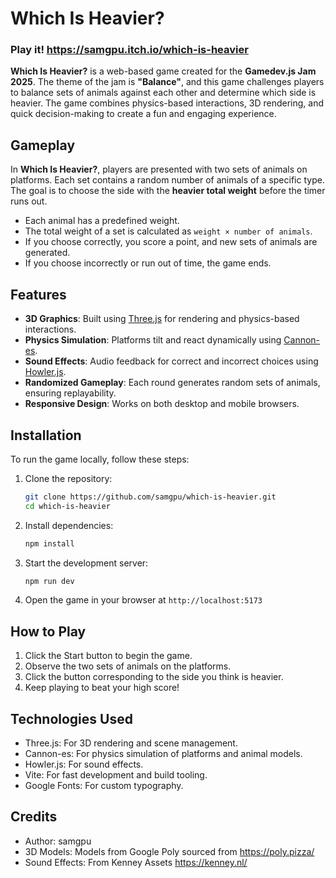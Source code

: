 # Which Is Heavier?

### Play it! https://samgpu.itch.io/which-is-heavier

**Which Is Heavier?** is a web-based game created for the **Gamedev.js Jam 2025**. The theme of the jam is **"Balance"**, and this game challenges players to balance sets of animals against each other and determine which side is heavier. The game combines physics-based interactions, 3D rendering, and quick decision-making to create a fun and engaging experience.

## Gameplay

In **Which Is Heavier?**, players are presented with two sets of animals on platforms. Each set contains a random number of animals of a specific type. The goal is to choose the side with the **heavier total weight** before the timer runs out.

- Each animal has a predefined weight.
- The total weight of a set is calculated as `weight × number of animals`.
- If you choose correctly, you score a point, and new sets of animals are generated.
- If you choose incorrectly or run out of time, the game ends.

## Features

- **3D Graphics**: Built using [Three.js](https://threejs.org/) for rendering and physics-based interactions.
- **Physics Simulation**: Platforms tilt and react dynamically using [Cannon-es](https://github.com/pmndrs/cannon-es).
- **Sound Effects**: Audio feedback for correct and incorrect choices using [Howler.js](https://howlerjs.com/).
- **Randomized Gameplay**: Each round generates random sets of animals, ensuring replayability.
- **Responsive Design**: Works on both desktop and mobile browsers.

## Installation

To run the game locally, follow these steps:

1. Clone the repository:
    ```bash
    git clone https://github.com/samgpu/which-is-heavier.git
    cd which-is-heavier
    ```

2. Install dependencies:
    ```bash
    npm install
    ```

3. Start the development server:
    ```bash
    npm run dev
    ```

4. Open the game in your browser at `http://localhost:5173`

## How to Play

1. Click the Start button to begin the game.
2. Observe the two sets of animals on the platforms.
3. Click the button corresponding to the side you think is heavier.
4. Keep playing to beat your high score!

## Technologies Used

* Three.js: For 3D rendering and scene management.
* Cannon-es: For physics simulation of platforms and animal models.
* Howler.js: For sound effects.
* Vite: For fast development and build tooling.
* Google Fonts: For custom typography.

## Credits

* Author: samgpu
* 3D Models: Models from Google Poly sourced from https://poly.pizza/
* Sound Effects: From Kenney Assets https://kenney.nl/
